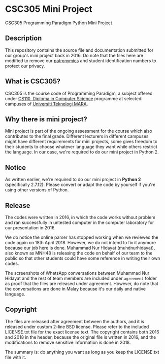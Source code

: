 # CSC305 Mini Project
CSC305 Programming Paradigm Python Mini Project

## Description
This repository contains the source file and documentation submitted for our group's mini project back in 2016.
Do note that the files here are modified to remove our [patronymics](https://en.wikipedia.org/wiki/Patronymic#Southeast_Asia)
and student identification numbers to protect our privacy.

## What is CSC305?
CSC305 is the course code of Programming Paradigm, a subject offered under [CS110,
Diploma in Computer Science](https://fskm.uitm.edu.my/v4/index.php/2015-05-21-01-12-29/2015-05-21-01-19-14/diploma/diploma-in-computer-science-cs110) programme at selected campuses of [Universiti Teknologi MARA](https://en.wikipedia.org/wiki/Universiti_Teknologi_MARA).

## Why there is mini project?
Mini project is part of the ongoing assessment for the course which also contributes to the final grade.
Different lecturers in different campuses might have different requirements for mini projects, some
gives freedom to their students to choose whatever language they want while others
restrict the language. In our case, we're required to do our mini project in Python 2.

## Notice
As written earlier, we're required to do our mini project in **Python 2** (specifically 2.7.12).
Please convert or adapt the code by yourself if you're using other versions of Python.

## Release
The codes were written in 2016, in which the code works without problem and ran
successfully in untested computer in the computer laboratory for our presentation in 2016.

We do notice the online parser has stopped working when we reviewed the code again on 18th April 2018.
However, we do not intend to fix it anymore because our job here is done.
Muhammad Nur Hidayat (muhdnurhidayat), also known as MNH48 is releasing the code on behalf of our team to
the public so that other students could have some reference in writing their own codes.

The screenshots of WhatsApp conversations between Muhammad Nur Hidayat and the rest of team members
are included under `agreement` folder as proof that the files are released under agreement.
However, do note that the conversations are done in Malay because it's our daily and native language.

## Copyright
The files are released after agreement between the authors, and it is released under custom 2-line BSD license.
Please refer to the included LICENSE.txt file for the exact license text.
The copyright contains both 2016 and 2018 in the header, because the original file
is written in 2016, and the modifications to remove sensitive information is done in 2018.

The summary is: do anything you want as long as you keep the LICENSE.txt file with it.
